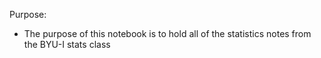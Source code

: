 Purpose:
* The purpose of this notebook is to hold all of the statistics notes from the BYU-I stats class

